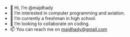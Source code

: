 - 👋 Hi, I’m @majdhady
- 👀 I’m interested in computer programming and aviation.
- 🌱 I’m currently a freshman in high school.
- 💞️ I’m looking to collaborate on coding.
- 📫 You can reach me on majdhady@gmail.com

<!---
majdhady/majdhady is a ✨ special ✨ repository because its `README.md` (this file) appears on your GitHub profile.
You can click the Preview link to take a look at your changes.
--->
